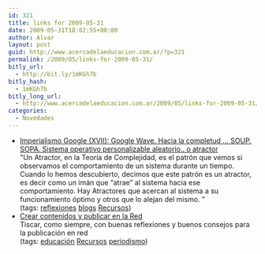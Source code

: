 ```yaml
---
id: 321
title: links for 2009-05-31
date: 2009-05-31T18:02:55+00:00
author: Alvar
layout: post
guid: http://www.acercadelaeducacion.com.ar/?p=321
permalink: /2009/05/links-for-2009-05-31/
bitly_url:
  - http://bit.ly/1mKGh7b
bitly_hash:
  - 1mKGh7b
bitly_long_url:
  - http://www.acercadelaeducacion.com.ar/2009/05/links-for-2009-05-31/
categories:
  - Novedades
---
```

<ul class="delicious"><li>
                <div class="delicious-link"><a href="http://e-learning-teleformacion.blogspot.com/2009/05/imperialismo-google-xvii-google-wave.html">Imperialismo Google (XVII):  Google Wave. Hacia la completud ... SOUP. SOPA. Sistema operativo personalizable aleatorio.. o atractor</a></div>
                <div class="delicious-extended">&quot;Un Atractor, en la Teoría de Complejidad, es el patrón que vemos si observamos el comportamiento de un sistema durante un tiempo. Cuando lo hemos descubierto, decimos que este patrón es un atractor, es decir como un imán que “atrae” al sistema hacia ese comportamiento. Hay Atractores que acercan al sistema a su funcionamiento óptimo y otros que lo alejan del mismo. &quot;</div>
                <div class="delicious-tags">(tags: <a href="http://delicious.com/edutic/reflexiones">reflexiones</a> <a href="http://delicious.com/edutic/blogs">blogs</a> <a href="http://delicious.com/edutic/Recursos">Recursos</a>)</div>
            </li><li>
                <div class="delicious-link"><a href="http://tiscar.com/2009/05/29/crear-contenidos-y-publicar-en-la-red/">Crear contenidos y publicar en la Red</a></div>
                <div class="delicious-extended">Tiscar, como siempre, con buenas reflexiones y buenos consejos para la publicación en red</div>
                <div class="delicious-tags">(tags: <a href="http://delicious.com/edutic/educaci%C3%B3n">educación</a> <a href="http://delicious.com/edutic/Recursos">Recursos</a> <a href="http://delicious.com/edutic/periodismo">periodismo</a>)</div>
            </li></ul>